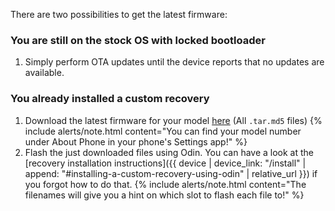 There are two possibilities to get the latest firmware:

### You are still on the stock OS with locked bootloader

1. Simply perform OTA updates until the device reports that no updates are available.

### You already installed a custom recovery

1. Download the latest firmware for your model [here](https://github.com/Simon1511/samsung-sm7325-fw/releases) (All `.tar.md5` files)
   {% include alerts/note.html content="You can find your model number under About Phone in your phone's Settings app!" %}
2. Flash the just downloaded files using Odin. You can have a look at the [recovery installation instructions]({{ device | device_link: "/install" | append: "#installing-a-custom-recovery-using-odin" | relative_url }}) if you forgot how to do that.
   {% include alerts/note.html content="The filenames will give you a hint on which slot to flash each file to!" %}
